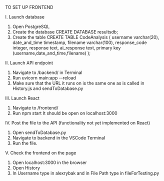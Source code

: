 TO SET UP FRONTEND

I. Launch database

1. Open PostgreSQL
2. Create the database
   CREATE DATABASE resultsdb;
3. Create the table
   CREATE TABLE CodeAnalysis (
   username varchar(20),
   date_and_time timestamp,
   filename varchar(100),
   response_code integer,
   response text,
   ai_response text,
   primary key (username,date_and_time,filename)
   );

II. Launch API endpoint

1. Navigate to /backend/ in Terminal
2. Run
   uvicorn main:app --reload
3. Make sure that the URL it runs on is the same one as is called in History.js and sendToDatabase.py

III. Launch React

1. Navigate to /frontend/
2. Run
   npm start
   It should be open on localhost:3000

IV. Post the file to the API (functionality not yet implemented on React)

1. Open sendToDatabase.py
2. Navigate to backend in the VSCode Terminal
3. Run the file.

V. Check the frontend on the page

1. Open
   localhost:3000
   in the browser
2. Open History
3. In Username type in alexrybak and in File Path type in fileForTesting.py
